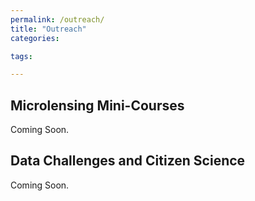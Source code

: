 ```yaml
---
permalink: /outreach/
title: "Outreach"
categories:

tags:

---
```




## Microlensing Mini-Courses

Coming Soon.

## Data Challenges and Citizen Science

Coming Soon.
